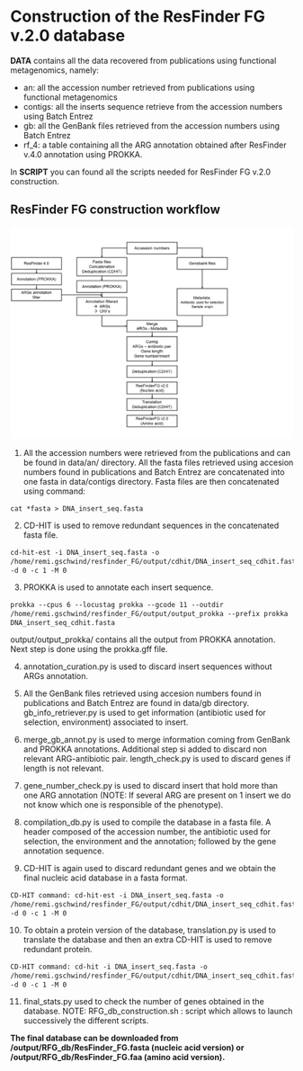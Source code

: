 # Construction of the ResFinder FG v.2.0 database 

**DATA** contains all the data recovered from publications using functional metagenomics, namely:
- an: all the accession number retrieved from publications using functional metagenomics
- contigs: all the inserts sequence retrieve from the accession numbers using Batch Entrez
- gb: all the GenBank files retrieved from the accession numbers using Batch Entrez 
- rf_4: a table containing all the ARG annotation obtained after ResFinder v.4.0 annotation using PROKKA.

In **SCRIPT** you can found all the scripts needed for ResFinder FG v.2.0 construction.

## ResFinder FG construction workflow

![Ceci est un exemple d’image](https://github.com/RemiGSC/ResFinder_FG_Construction/blob/main/Construction_scheme.png)

1. All the accession numbers were retrieved from the publications and can be found in data/an/ directory. All the fasta files retrieved using accesion numbers found in publications and Batch Entrez are concatenated into one fasta in data/contigs directory.
Fasta files are then concatenated using command: 
```
cat *fasta > DNA_insert_seq.fasta 
```

2. CD-HIT is used to remove redundant sequences in the concatenated fasta file. 
```
cd-hit-est -i DNA_insert_seq.fasta -o /home/remi.gschwind/resfinder_FG/output/cdhit/DNA_insert_seq_cdhit.fasta -d 0 -c 1 -M 0
```

3. PROKKA is used to annotate each insert sequence.
```
prokka --cpus 6 --locustag prokka --gcode 11 --outdir /home/remi.gschwind/resfinder_FG/output/output_prokka --prefix prokka DNA_insert_seq_cdhit.fasta
```

output/output_prokka/ contains all the output from PROKKA annotation. Next step is done using the prokka.gff file.

4. annotation_curation.py is used to discard insert sequences without ARGs annotation.

5. All the GenBank files retrieved using accesion numbers found in publications and Batch Entrez are found in data/gb directory.
gb_info_retriever.py is used to get information (antibiotic used for selection, environment) associated to insert.

6. merge_gb_annot.py is used to merge information coming from GenBank and PROKKA annotations. Additional step si added to discard non relevant ARG-antibiotic pair.
length_check.py is used to discard genes if length is not relevant.

7. gene_number_check.py is used to discard insert that hold more than one ARG annotation (NOTE: If several ARG are present on 1 insert we do not know which one is responsible of the phenotype).

8. compilation_db.py is used to compile the database in a fasta file. A header composed of the accession number, the antibiotic used for selection, the environment and the annotation; followed by the gene annotation sequence. 

9. CD-HIT is again used to discard redundant genes and we obtain the final nucleic acid database in a fasta format.
```
CD-HIT command: cd-hit-est -i DNA_insert_seq.fasta -o /home/remi.gschwind/resfinder_FG/output/cdhit/DNA_insert_seq_cdhit.fasta -d 0 -c 1 -M 0
```
10. To obtain a protein version of the database, translation.py is used to translate the database and then an extra CD-HIT is used to remove redundant protein.

```
CD-HIT command: cd-hit -i DNA_insert_seq.fasta -o /home/remi.gschwind/resfinder_FG/output/cdhit/DNA_insert_seq_cdhit.fasta -d 0 -c 1 -M 0
```
11. final_stats.py used to check the number of genes obtained in the database. NOTE: RFG_db_construction.sh : script which allows to launch successively the different scripts.

**The final database can be downloaded from /output/RFG_db/ResFinder_FG.fasta (nucleic acid version) or /output/RFG_db/ResFinder_FG.faa (amino acid version).**
